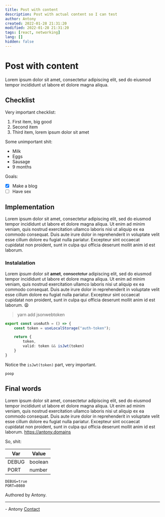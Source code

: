 ```yaml
---
title: Post with content
description: Post with actual content so I can test
author: Antony
created: 2022-01-28 21:31:20
modified: 2022-01-28 21:31:20
tags: [react, networking]
lang: []
hidden: false
---
```


# Post with content
Lorem ipsum dolor sit amet, consectetur adipiscing elit, sed do eiusmod tempor incididunt ut labore et dolore magna aliqua.

## Checklist
Very important checklist:
1. First item, big good
2. Second item
3. Third item, lorem ipsum dolor sit amet

Some unimportant shit:
- Milk
- Eggs
- Sausage
- 9 months

Goals:
- [x] Make a blog
- [ ] Have sex

## Implementation
Lorem ipsum dolor sit amet, consectetur adipiscing elit, sed do eiusmod tempor incididunt ut labore et dolore magna aliqua. Ut enim ad minim veniam, quis nostrud exercitation ullamco laboris nisi ut aliquip ex ea commodo consequat. Duis aute irure dolor in reprehenderit in voluptate velit esse cillum dolore eu fugiat nulla pariatur. Excepteur sint occaecat cupidatat non proident, sunt in culpa qui officia deserunt mollit anim id est laborum.

### Instalalation
Lorem _ipsum_ dolor *sit* **amet**, ~~consectetur~~ adipiscing elit, sed do eiusmod tempor incididunt ut labore et dolore magna aliqua. Ut enim ad minim veniam, quis nostrud exercitation ullamco laboris nisi ut aliquip ex ea commodo consequat. Duis aute irure dolor in reprehenderit in voluptate velit esse cillum dolore eu fugiat nulla pariatur. Excepteur sint occaecat cupidatat non proident, sunt in culpa qui officia deserunt mollit anim id est laborum. :weary:

> yarn add jsonwebtoken

```ts
export const useAuth = () => {
    const token = useLocalStorage("auth-token");

    return {
        token,
        valid: token && isJwt(token)
    }
}
```

Notice the `isJwt(token)` part, very important.

`poop`

## Final words
Lorem ipsum dolor sit amet, consectetur adipiscing elit, sed do eiusmod tempor incididunt ut labore et dolore magna aliqua. Ut enim ad minim veniam, quis nostrud exercitation ullamco laboris nisi ut aliquip ex ea commodo consequat. Duis aute irure dolor in reprehenderit in voluptate velit esse cillum dolore eu fugiat nulla pariatur. Excepteur sint occaecat cupidatat non proident, sunt in culpa qui officia deserunt mollit anim id est laborum. https://antony.domains

So, shit:

| Var | Value |
| -- | ---- |
| DEBUG | boolean |
| PORT | number |

```env
DEBUG=true
PORT=8080
```

Authored by Antony.

---

\- Antony
[Contact](https://antony.contact)

